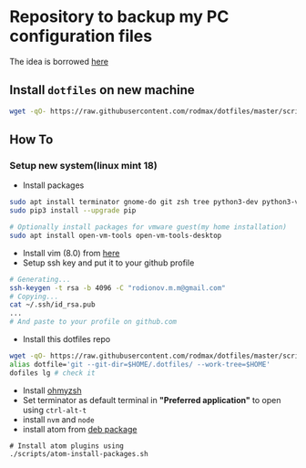 # Repository to backup my PC configuration files
The idea is borrowed [here](https://developer.atlassian.com/blog/2016/02/best-way-to-store-dotfiles-git-bare-repo/)

## Install `dotfiles` on new machine
```bash
wget -qO- https://raw.githubusercontent.com/rodmax/dotfiles/master/scripts/dotfiles-install.sh | bash
```

## How To
### Setup new system(linux mint 18)
- Install packages
```bash
sudo apt install terminator gnome-do git zsh tree python3-dev python3-venv python3-pip g++
sudo pip3 install --upgrade pip

# Optionally install packages for vmware guest(my home installation)
sudo apt install open-vm-tools open-vm-tools-desktop
```
- Install vim (8.0) from [here](https://itsfoss.com/vim-8-release-install/)
- Setup ssh key and put it to your github profile
```bash
# Generating...
ssh-keygen -t rsa -b 4096 -C "rodionov.m.m@gmail.com"
# Copying...
cat ~/.ssh/id_rsa.pub
...
# And paste to your profile on github.com
```
- Install this dotfiles repo
```bash
wget -qO- https://raw.githubusercontent.com/rodmax/dotfiles/master/scripts/dotfiles-install.sh | bash
alias dotfile='git --git-dir=$HOME/.dotfiles/ --work-tree=$HOME'
dofiles lg # check it
```
- Install [ohmyzsh](http://ohmyz.sh/)
- Set terminator as default terminal in **"Preferred application"** to open using `ctrl-alt-t`
- install  `nvm` and `node`
- install atom from [deb package](atom.io)
```
# Install atom plugins using
./scripts/atom-install-packages.sh
```

